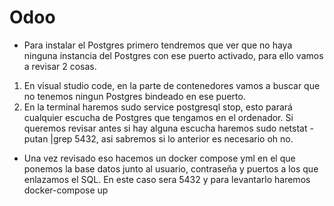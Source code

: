 # Odoo

 - Para instalar el Postgres primero tendremos que ver que no haya ninguna instancia del Postgres con ese puerto activado, para ello vamos a revisar 2 cosas.
 
  1. En visual studio code, en la parte de contenedores vamos a buscar que no tenemos ningun Postgres bindeado en ese puerto.
  2. En la terminal haremos sudo service postgresql stop, esto parará cualquier escucha de Postgres que tengamos en el ordenador. Si queremos revisar
     antes si hay alguna escucha haremos sudo netstat -putan |grep 5432, asi sabremos si lo anterior es necesario oh no.

 - Una vez revisado eso hacemos un docker compose yml en el que ponemos la base datos junto al usuario, contraseña y puertos a los que enlazamos el SQL.
   En este caso sera 5432 y para levantarlo haremos docker-compose up
